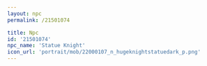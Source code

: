 ```yaml
---
layout: npc
permalink: /21501074

title: Npc
id: '21501074'
npc_name: 'Statue Knight'
icon_url: 'portrait/mob/22000107_n_hugeknightstatuedark_p.png'
---
```

